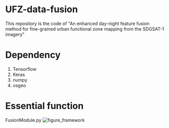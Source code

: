 # UFZ-data-fusion
This repository is the code of "An enhanced day-night feature fusion method for fine-grained urban functional zone mapping from the SDGSAT-1 imagery"
# Dependency
1. Tensorflow
2. Keras
3. numpy
4. osgeo
# Essential function
FusionModule.py
![figure_framework](https://github.com/user-attachments/assets/a4c745dd-d29d-44ad-90d2-b031090ea824)
